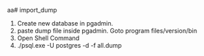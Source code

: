 aa# import_dump

1. Create new database in pgadmin.
2. paste dump file inside pgadmin. Goto program files/version/bin
3. Open Shell Command
4. ./psql.exe -U postgres -d <dbname> -f all.dump
